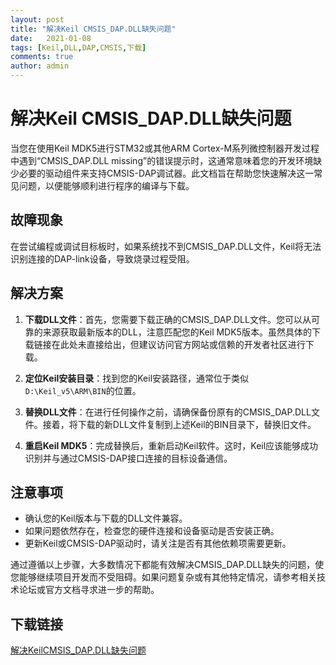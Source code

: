 ```yaml
---
layout: post
title: "解决Keil CMSIS_DAP.DLL缺失问题"
date:   2021-01-08
tags: [Keil,DLL,DAP,CMSIS,下载]
comments: true
author: admin
---
```

# 解决Keil CMSIS_DAP.DLL缺失问题

当您在使用Keil MDK5进行STM32或其他ARM Cortex-M系列微控制器开发过程中遇到“CMSIS_DAP.DLL missing”的错误提示时，这通常意味着您的开发环境缺少必要的驱动组件来支持CMSIS-DAP调试器。此文档旨在帮助您快速解决这一常见问题，以便能够顺利进行程序的编译与下载。

## 故障现象
在尝试编程或调试目标板时，如果系统找不到CMSIS_DAP.DLL文件，Keil将无法识别连接的DAP-link设备，导致烧录过程受阻。

## 解决方案
1. **下载DLL文件**：首先，您需要下载正确的CMSIS_DAP.DLL文件。您可以从可靠的来源获取最新版本的DLL，注意匹配您的Keil MDK5版本。虽然具体的下载链接在此处未直接给出，但建议访问官方网站或信赖的开发者社区进行下载。

2. **定位Keil安装目录**：找到您的Keil安装路径，通常位于类似`D:\Keil_v5\ARM\BIN`的位置。

3. **替换DLL文件**：在进行任何操作之前，请确保备份原有的CMSIS_DAP.DLL文件。接着，将下载的新DLL文件复制到上述Keil的BIN目录下，替换旧文件。

4. **重启Keil MDK5**：完成替换后，重新启动Keil软件。这时，Keil应该能够成功识别并与通过CMSIS-DAP接口连接的目标设备通信。

## 注意事项
- 确认您的Keil版本与下载的DLL文件兼容。
- 如果问题依然存在，检查您的硬件连接和设备驱动是否安装正确。
- 更新Keil或CMSIS-DAP驱动时，请关注是否有其他依赖项需要更新。

通过遵循以上步骤，大多数情况下都能有效解决CMSIS_DAP.DLL缺失的问题，使您能够继续项目开发而不受阻碍。如果问题复杂或有其他特定情况，请参考相关技术论坛或官方文档寻求进一步的帮助。

## 下载链接

[解决KeilCMSIS_DAP.DLL缺失问题](https://pan.quark.cn/s/75e1d9d36b08)